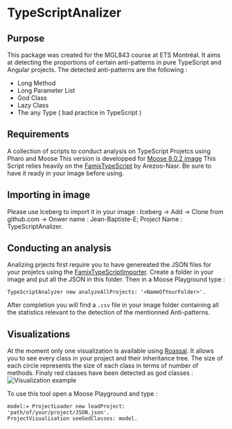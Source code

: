# TypeScriptAnalizer
## Purpose
This package was created for the MGL843 course at ETS Montréal. It aims at detecting the proportions of certain anti-patterns in pure TypeScript and Angular projects.
The detected anti-patterns are the following : 
- Long Method
- Long Parameter List 
- God Class
- Lazy Class
- The any Type ( bad practice in TypeScript ) 
## Requirements
A collection of scripts to conduct analysis on TypeScript Projetcs using Pharo and Moose
This version is developped for [Moose 8.0.2 image](https://github.com/moosetechnology/Moose/releases/download/v8.0.2/Moose8-stable.zip)
This Script relies heavily on the [FamixTypeScript](https://github.com/Arezoo-Nasr/FamixTypeScript) by Arezoo-Nasr. Be sure to have it ready in your image before using.  

## Importing in image 
Please use Iceberg to import it in your image :
Iceberg -> Add -> Clone from github.com -> Onwer name : Jean-Baptiste-E; Project Name : TypeScriptAnalizer.

## Conducting an analysis
Analizing prjects first require you to have genereated the JSON files for your projetcs using the [FamixTypeScriptImporter](https://github.com/Arezoo-Nasr/FamixTypeScriptImporter).
Create a folder in your image and put all the JSON in this folder. 
Then in a Moose Playground type :
```smalltalk
TypeScriptAnalyzer new analyzeAllProjects: '<NameOfYourFolder>'. 
```
After completion you will find a ```.csv``` file in your image folder containing all the statistics relevant to the detection of the mentionned Anti-patterns. 

## Visualizations

At the moment only one visualization is available using [Roassal](http://agilevisualization.com/). It allows you to see every class in your project and their inheritance tree. The size of each circle represents the size of each class in terms of number of methods. Finaly red classes have been detected as god classes :
![Visualization example](https://user-images.githubusercontent.com/61498428/163013315-420f27a1-c327-495b-85eb-bd5ca8f49d08.png)

To use this tool open a Moose Playground and type :
```smalltalk
model:= ProjectLoader new loadProject: 'path/of/your/project/JSON.json'.
ProjectVisualisation seeGodClasses: model. 
```
